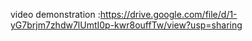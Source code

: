 video demonstration :https://drive.google.com/file/d/1-yG7brjm7zhdw7lUmtI0p-kwr8ouffTw/view?usp=sharing
